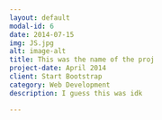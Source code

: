 ```yaml
---
layout: default
modal-id: 6
date: 2014-07-15
img: JS.jpg
alt: image-alt
title: This was the name of the proj
project-date: April 2014
client: Start Bootstrap
category: Web Development
description: I guess this was idk

---
```

